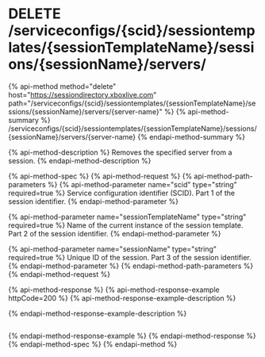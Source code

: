 # DELETE /serviceconfigs/{scid}/sessiontemplates/{sessionTemplateName}/sessions/{sessionName}/servers/

{% api-method method="delete" host="https://sessiondirectory.xboxlive.com" path="/serviceconfigs/{scid}/sessiontemplates/{sessionTemplateName}/sessions/{sessionName}/servers/{server-name}" %}
{% api-method-summary %}
/serviceconfigs/{scid}/sessiontemplates/{sessionTemplateName}/sessions/{sessionName}/servers/{server-name}
{% endapi-method-summary %}

{% api-method-description %}
Removes the specified server from a session.
{% endapi-method-description %}

{% api-method-spec %}
{% api-method-request %}
{% api-method-path-parameters %}
{% api-method-parameter name="scid" type="string" required=true %}
Service configuration identifier \(SCID\). Part 1 of the session identifier.
{% endapi-method-parameter %}

{% api-method-parameter name="sessionTemplateName" type="string" required=true %}
Name of the current instance of the session template. Part 2 of the session identifier.
{% endapi-method-parameter %}

{% api-method-parameter name="sessionName" type="string" required=true %}
Unique ID of the session. Part 3 of the session identifier.
{% endapi-method-parameter %}
{% endapi-method-path-parameters %}
{% endapi-method-request %}

{% api-method-response %}
{% api-method-response-example httpCode=200 %}
{% api-method-response-example-description %}

{% endapi-method-response-example-description %}

```text

```
{% endapi-method-response-example %}
{% endapi-method-response %}
{% endapi-method-spec %}
{% endapi-method %}

